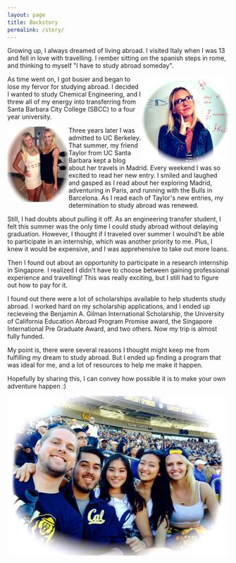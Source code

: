 ```yaml
---
layout: page
title: Backstory 
permalink: /story/
---
```



Growing up, I always dreamed of living abroad. I visited Italy when I was 13 and fell in love with travelling. I rember sitting on the spanish steps in rome, and thinking to myself "I have to study abroad someday". 

<img src = "https://raw.githubusercontent.com/kadie16/kadie16.github.io/master/assets/images/backstory/mathDreams.jpg" alt = "school school school school school school ...." style = "float:right;width:200px;height:200px;">

As time went on, I got busier and began to lose my fervor for studying abroad. I decided I wanted to study Chemical Engineering, and I threw all of my energy into transferring from Santa Barbara City College (SBCC) to a four year university. 

<img src = "https://raw.githubusercontent.com/kadie16/kadie16.github.io/master/assets/images/backstory/taylorAndMe.jpg" alt = "Taylor and I" style = "float:left;width:139px;height:171px;">
Three years later I was admitted to UC Berkeley. That summer, my friend Taylor from UC Santa Barbara kept a blog about her travels in Madrid. Every weekend I was so excited to read her new entry. I smiled and laughed and gasped as I read about her exploring Madrid, adventuring in Paris, and running with the Bulls in Barcelona. As I read each of Taylor's new entries, my determination to study abroad was renewed.

Still, I had doubts about pulling it off. As an engineering transfer student, I felt this summer was the only time I could study abroad without delaying graduation. However, I thought if I traveled over summer I woulnd't be able to participate in an internship, which was another priority to me. Plus, I knew it would be expensive, and I was apprehensive to take out more loans. 

Then I found out about an opportunity to participate in a research internship in Singapore. I realized I didn't have to choose between gaining professional experience and travelling! This was really exciting, but I still had to figure out how to pay for it. 

I found out there were a lot of scholarships available to help students study abroad. I worked hard on my scholarship applications, and I ended up recieveing the Benjamin A. Gilman International Scholarship, the University of California Education Abroad Program Promise award, the Singapore International Pre Graduate Award, and two others. Now my trip is almost fully funded. 

My point is, there were several reasons I thought might keep me from fulfilling my dream to study abroad. But I ended up finding a program that was ideal for me, and a lot of resources to help me make it happen. 

Hopefully by sharing this, I can convey how possible it is to make your own adventure happen :)

<img src = "https://raw.githubusercontent.com/kadie16/kadie16.github.io/master/assets/images/backstory/calFriends.jpg" alt = "me and my friends at Cal"> 

